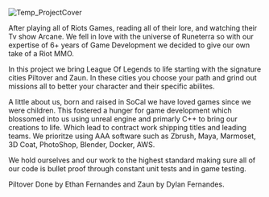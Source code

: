 ![Temp_ProjectCover](https://github.com/user-attachments/assets/06ddeec6-8006-4c65-a930-bd7459e25128)

After playing all of Riots Games, reading all of their lore, and watching their Tv show Arcane. We fell in love with the universe of Runeterra so with our expertise of 6+ years of Game Development we decided to give our own take of a Riot MMO. 

  In this project we bring League Of Legends to life starting with the signature cities Piltover and Zaun. In these cities you choose your path and grind out missions all to better your character and their specific abilites.

  A little about us, born and raised in SoCal we have loved games since we were children. This fostered a hunger for game development which blossomed into us using unreal engine and primarly C++ to bring our creations to life. Which lead to contract work shipping titles and leading teams. We prioritze using AAA software such as Zbrush, Maya, Marmoset, 3D Coat, PhotoShop, Blender, Docker, AWS.
  
  We hold ourselves and our work to the highest standard making sure all of our code is bullet proof through constant unit tests and in game testing.

  Piltover Done by Ethan Fernandes and Zaun by Dylan Fernandes.
